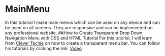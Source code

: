 # MainMenu
In this tutorial I make main menus which can be used on any device and can be used on all screens. They are responsive and can be implemented on any professional website.
##How to Create Transparent Drop Down Navigation Menu with CSS and HTML Tutorial
For this tutorial, I will learn from [Clever Techie](https://www.youtube.com/channel/UC1WxZFhq56xs1oxXH-XveSQ) on how to create a transparent menu bar. You can follow his tutorials by clicking the link: [Video](https://www.youtube.com/watch?v=8x1mO1d6-4w&t=101s)
